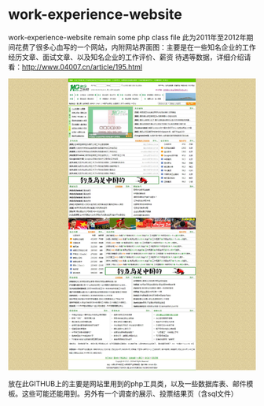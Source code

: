 # work-experience-website
work-experience-website remain some php class file
此为2011年至2012年期间花费了很多心血写的一个网站，内附网站界面图：主要是在一些知名企业的工作经历文章、面试文章、以及知名企业的工作评价、薪资
待遇等数据，详细介绍请看：http://www.04007.cn/article/195.html

<img src="名企工作网首页-名企工作经历-名企应聘面试感受-名企评价排名-名企工资待遇.jpg">

放在此GITHUB上的主要是网站里用到的php工具类，以及一些数据库表、邮件模板。这些可能还能用到。另外有一个调查的展示、投票结果页（含sql文件）
